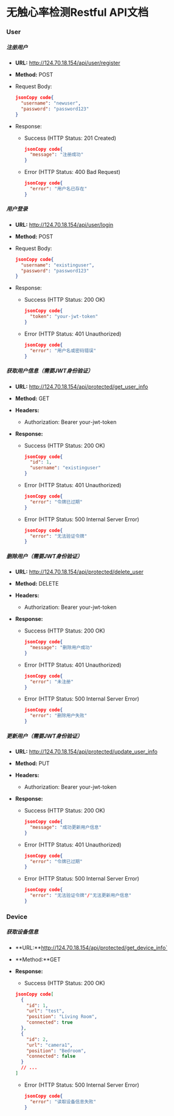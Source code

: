 # 无触心率检测Restful API文档

### User

##### 注册用户

- **URL:** http://124.70.18.154/api/user/register

- **Method:** POST

- Request Body:

  ```json
  jsonCopy code{
    "username": "newuser",
    "password": "password123"
  }
  ```

- Response:

  - Success (HTTP Status: 201 Created)

    ```json
    jsonCopy code{
      "message": "注册成功"
    }
    ```

  - Error (HTTP Status: 400 Bad Request)

    ```json
    jsonCopy code{
      "error": "用户名已存在"
    }
    ```

##### 用户登录

- **URL:** http://124.70.18.154/api/user/login

- **Method:** POST

- Request Body:

  ```json
  jsonCopy code{
    "username": "existinguser",
    "password": "password123"
  }
  ```

- Response:

  - Success (HTTP Status: 200 OK)

    ```json
    jsonCopy code{
      "token": "your-jwt-token"
    }
    ```

  - Error (HTTP Status: 401 Unauthorized)

    ```json
    jsonCopy code{
      "error": "用户名或密码错误"
    }
    ```

##### 获取用户信息（需要JWT身份验证）

- **URL:** http://124.70.18.154/api/protected/get_user_info

- **Method:** GET

- **Headers:**

  - Authorization: Bearer your-jwt-token

- **Response:**

  - Success (HTTP Status: 200 OK)

    ```json
    jsonCopy code{
      "id": 1,
      "username": "existinguser"
    }
    ```

  - Error (HTTP Status: 401 Unauthorized)

    ```json
    jsonCopy code{
      "error": "令牌已过期"
    }
    ```
    
  - Error (HTTP Status: 500 Internal Server Error)
  
    ```JSON
    jsonCopy code{
      "error": "无法验证令牌"
    }
    ```
  
    

##### 删除用户（需要JWT身份验证）

- **URL:** http://124.70.18.154/api/protected/delete_user

- **Method:** DELETE

- **Headers:**

  - Authorization: Bearer your-jwt-token

- **Response:**

  - Success (HTTP Status: 200 OK)

    ```json
    jsonCopy code{
      "message": "删除用户成功"
    }
    ```

  - Error (HTTP Status: 401 Unauthorized)

    ```json
    jsonCopy code{
      "error": "未注册"
    }
    ```

  - Error (HTTP Status: 500 Internal Server Error)

    ```JSON
    jsonCopy code{
      "error": "删除用户失败"
    }
    ```


##### 更新用户（需要JWT身份验证）

- **URL:** http://124.70.18.154/api/protected/update_user_info

- **Method:** PUT

- **Headers:**

  - Authorization: Bearer your-jwt-token

- **Response:**

  - Success (HTTP Status: 200 OK)

    ```json
    jsonCopy code{
      "message": "成功更新用户信息"
    }
    ```

  - Error (HTTP Status: 401 Unauthorized)

    ```json
    jsonCopy code{
      "error": "令牌已过期"
    }
    ```

  - Error (HTTP Status: 500 Internal Server Error)

    ```JSON
    jsonCopy code{
      "error": "无法验证令牌"/"无法更新用户信息"
    }
    ```

### Device

##### 获取设备信息

- **URL:**http://124.70.18.154/api/protected/get_device_info`

- **Method:**GET

- **Response:**

  - Success (HTTP Status: 200 OK)
  
  ```json
  jsonCopy code[
    {
      "id": 1,
      "url": "test",
      "position": "Living Room",
      "connected": true
    },
    {
      "id": 2,
      "url": "camera1",
      "position": "Bedroom",
      "connected": false
    }
    // ...
  ]
  ```
  
  - Error (HTTP Status: 500 Internal Server Error)
  
    ```json
    jsonCopy code{
      "error": "读取设备信息失败"
    }
    ```

